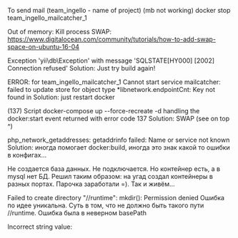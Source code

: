 To send mail (team_ingello - name of project) (mb not working)
docker stop team_ingello_mailcatcher_1

Out of memory: Kill process
SWAP: https://www.digitalocean.com/community/tutorials/how-to-add-swap-space-on-ubuntu-16-04

Exception 'yii\db\Exception' with message 'SQLSTATE[HY000] [2002] Connection refused'
Solution: Just try build again!

ERROR: for team_ingello_mailcatcher_1  Cannot start service mailcatcher: failed to update store for object type *libnetwork.endpointCnt: Key not found in
Solution: just restart docker

(137) Script docker-compose up --force-recreate -d handling the docker:start event returned with error code 137
Solution: SWAP (see on top ^)

php_network_getaddresses: getaddrinfo failed: Name or service not known
Solution: иногда помогает docker:build, иногда это знак какой то ошибки в конфигах...

Не создается база данных. Не подключается. Но контейнер есть, а в mysql нет БД.
Решил таким образом: на угад создал контейнеры в разных портах. Парочка заработали =). Так и живём...

Failed to create directory "//runtime": mkdir(): Permission denied
Ошибка по идее уникальна. Суть в том, что не должно быть такого пути //runtime. Ошибка была в неверном basePath

Incorrect string value: